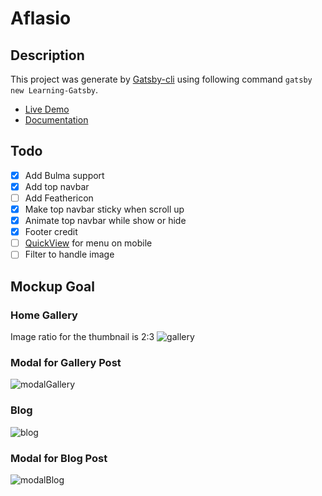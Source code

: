 # Aflasio 

## Description

<!-- TODO: Add project description here -->

This project was generate by [Gatsby-cli](https://www.npmjs.com/package/gatsby-cli) using following command `gatsby new Learning-Gatsby`. 
- [Live Demo](https://learninggatsbyjs.netlify.com/)
- [Documentation](https://github.com/sira313/Learning-Gatsby/wiki)

## Todo

- [x] Add Bulma support
- [x] Add top navbar
- [ ] Add Feathericon
- [x] Make top navbar sticky when scroll up
- [x] Animate top navbar while show or hide
- [x] Footer credit
- [ ] [QuickView](https://wikiki.github.io/components/quickview/) for menu on mobile
- [ ] Filter to handle image

## Mockup Goal

### Home Gallery
Image ratio for the thumbnail is 2:3
![gallery](https://raw.githubusercontent.com/sira313/Learning-Gatsby/master/src/images/design/gallery.png)

### Modal for Gallery Post
![modalGallery](https://raw.githubusercontent.com/sira313/Learning-Gatsby/master/src/images/design/modalGallery.png)

### Blog
![blog](https://raw.githubusercontent.com/sira313/Learning-Gatsby/master/src/images/design/blog.png)

### Modal for Blog Post
![modalBlog](https://raw.githubusercontent.com/sira313/Learning-Gatsby/master/src/images/design/modalBlog.png)
